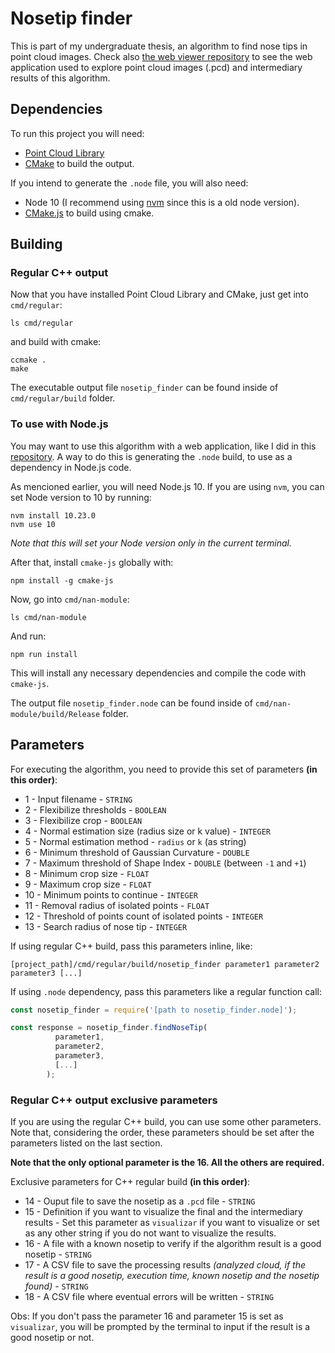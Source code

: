 # Nosetip finder
This is part of my undergraduate thesis, an algorithm to find nose tips in point cloud images. Check also [the web viewer repository](https://github.com/MarcusVLMA/latin-pcd-viewer) to see the web application used to explore point cloud images (.pcd) and intermediary results of this algorithm.

## Dependencies
To run this project you will need:
- [Point Cloud Library](https://pointclouds.org/)
- [CMake](https://cmake.org/) to build the output.

If you intend to generate the `.node` file, you will also need:
- Node 10 (I recommend using [nvm](https://github.com/nvm-sh/nvm) since this is a old node version).
- [CMake.js](https://github.com/cmake-js/cmake-js) to build using cmake.

## Building
### Regular C++ output
Now that you have installed Point Cloud Library and CMake, just get into `cmd/regular`:
```
ls cmd/regular
```
and build with cmake:
```
ccmake .
make
```
The executable output file `nosetip_finder` can be found inside of `cmd/regular/build` folder.

### To use with Node.js
You may want to use this algorithm with a web application, like I did in this [repository](https://github.com/MarcusVLMA/latin-pcd-viewer). A way to do this is generating the `.node` build, to use as a dependency in Node.js code.

As mencioned earlier, you will need Node.js 10. If you are using `nvm`, you can set Node version to 10 by running:
```
nvm install 10.23.0
nvm use 10
```
_Note that this will set your Node version only in the current terminal._

After that, install `cmake-js` globally with:
```
npm install -g cmake-js
```

Now, go into `cmd/nan-module`:
```
ls cmd/nan-module
```
And run:
```
npm run install
```
This will install any necessary dependencies and compile the code with `cmake-js`.

The output file `nosetip_finder.node` can be found inside of `cmd/nan-module/build/Release` folder.
## Parameters
For executing the algorithm, you need to provide this set of parameters **(in this order)**:
- 1 - Input filename - `STRING`
- 2 - Flexibilize thresholds - `BOOLEAN`
- 3 - Flexibilize crop - `BOOLEAN`
- 4 - Normal estimation size (radius size or k value) - `INTEGER`
- 5 - Normal estimation method - `radius` or `k` (as string)
- 6 - Minimum threshold of Gaussian Curvature - `DOUBLE`
- 7 - Maximum threshold of Shape Index - `DOUBLE` (between `-1` and `+1`)
- 8 - Minimum crop size - `FLOAT`
- 9 - Maximum crop size - `FLOAT`
- 10 - Minimum points to continue - `INTEGER`
- 11 - Removal radius of isolated points - `FLOAT`
- 12 - Threshold of points count of isolated points - `INTEGER`
- 13 - Search radius of nose tip - `INTEGER`

If using regular C++ build, pass this parameters inline, like: 
```
[project_path]/cmd/regular/build/nosetip_finder parameter1 parameter2 parameter3 [...]
```

If using `.node` dependency, pass this parameters like a regular function call: 
```js
const nosetip_finder = require('[path to nosetip_finder.node]');

const response = nosetip_finder.findNoseTip(
          parameter1,
          parameter2,
          parameter3,
          [...]
        );
```

### Regular C++ output exclusive parameters
If you are using the regular C++ build, you can use some other parameters. Note that, considering the order, these parameters should be set after the parameters listed on the last section.

**Note that the only optional parameter is the 16. All the others are required.**

Exclusive parameters for C++ regular build **(in this order)**:
- 14 - Ouput file to save the nosetip as a `.pcd` file - `STRING`
- 15 - Definition if you want to visualize the final and the intermediary results - Set this parameter as `visualizar` if you want to visualize or set as any other string if you do not want to visualize the results.
- 16 - A file with a known nosetip to verify if the algorithm result is a good nosetip - `STRING`
- 17 - A CSV file to save the processing results _(analyzed cloud, if the result is a good nosetip, execution time, known nosetip and the nosetip found)_ - `STRING`
- 18 - A CSV file where eventual errors will be written - `STRING`

Obs: If you don't pass the parameter 16 and parameter 15 is set as `visualizar`, you will be prompted by the terminal to input if the result is a good nosetip or not.